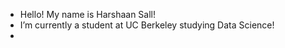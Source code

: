 - Hello! My name is Harshaan Sall! 
- I’m currently a student at UC Berkeley studying Data Science!
- 

<!---
harshaansall/harshaansall is a ✨ special ✨ repository because its `README.md` (this file) appears on your GitHub profile.
You can click the Preview link to take a look at your changes.
--->

